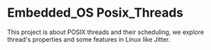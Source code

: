 # Embedded_OS Posix_Threads


This project is about POSIX threads and their scheduling, we explore thread's properties and some features in Linux like Jitter.

